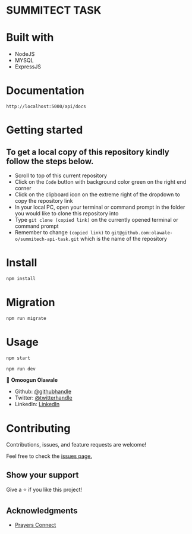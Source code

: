 # SUMMITECT TASK

# Built with
- NodeJS
- MYSQL
- ExpressJS

# Documentation

`http://localhost:5000/api/docs`
# Getting started
## To get a local copy of this repository kindly follow the steps below.
- Scroll to top of this current repository
- Click on the `Code` button with background color green on the right end corner
- Click on the clipboard icon on the extreme right of the dropdown to copy the repository link
- In your local PC, open your terminal or command prompt in the folder you would like to clone this repository into
- Type `git clone (copied link)` on the currently opened terminal or command prompt
- Remember to change `(copied link)` to `git@github.com:olawale-o/summitech-api-task.git` which is the name of the repository

# Install
```bash
npm install
```

# Migration

```bash
npm run migrate
```

# Usage
```bash
npm start
```

```bash
npm run dev
```


👤 **Omoogun Olawale**

* Github: [@githubhandle](https://github.com/olawale-o)
* Twitter: [@twitterhandle](https://twitter.com/ibreaktherules)
* LinkedIn: [LinkedIn](https://www.linkedin.com/in/olawaleomoogun/)

# Contributing
Contributions, issues, and feature requests are welcome!

Feel free to check the [issues page.](https://github.com/olawale-o/summitech-api-task/issues)
## Show your support

Give a ⭐️ if you like this project!

## Acknowledgments

- [Prayers Connect](http://www.summitech.io/)
